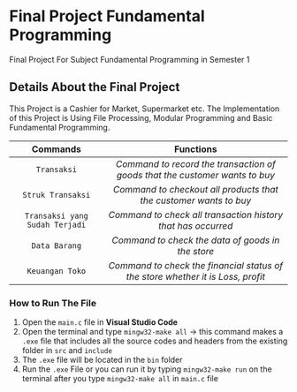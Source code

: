 # Final Project Fundamental Programming
Final Project For Subject Fundamental Programming in Semester 1

## Details About the Final Project
This Project is a Cashier for Market, Supermarket etc. The Implementation of this Project is Using File Processing, Modular Programming and Basic Fundamental Programming.

|             Commands            |                               Functions                                        |
|:-------------------------------:|:------------------------------------------------------------------------------:|
| `Transaksi`                     | *Command to record the transaction of goods that the customer wants to buy*    |
| `Struk Transaksi`               | *Command to checkout all products that the customer wants to buy*              |
| `Transaksi yang Sudah Terjadi`  | *Command to check all transaction history that has occurred*                   |
| `Data Barang`                   | *Command to check the data of goods in the store*                              |
| `Keuangan Toko`                 | *Command to check the financial status of the store whether it is Loss, profit*|


### How to Run The File 
1. Open the `main.c` file in **Visual Studio Code**
2. Open the terminal and type `mingw32-make all` -> this command makes a `.exe` file that includes all the source codes and headers from the existing folder in `src` and `include`
3. The `.exe` file will be located in the `bin` folder
4. Run the `.exe` File or you can run it by typing `mingw32-make run` on the terminal after you type `mingw32-make all` in `main.c` file
